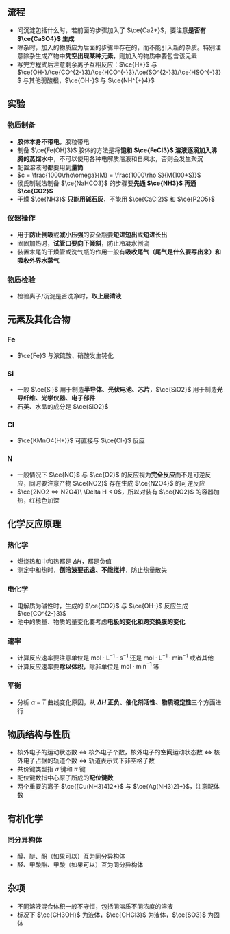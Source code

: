 ## 流程

- 问沉淀包括什么时，若前面的步骤加入了 $\ce{Ca2+}$，要注意**是否有 $\ce{CaSO4}$ 生成**
- 除杂时，加入的物质应为后面的步骤中存在的，而不能引入新的杂质。特别注意除杂生成产物中**凭空出现某种元素**，则加入的物质中要包含该元素
- 写完方程式后注意剩余离子互相反应：$\ce{H+}$ 与 $\ce{OH-}/\ce{CO^{2-}3}/\ce{HCO^{-}3}/\ce{SO^{2-}3}/\ce{HSO^{-}3}$ 与其他弱酸根，$\ce{OH-}$ 与 $\ce{NH^{+}4}$

## 实验

### 物质制备

- **胶体本身不带电**，胶粒带电
- 制备 $\ce{Fe(OH)3}$ 胶体的方法是将**饱和 $\ce{FeCl3}$ 溶液逐滴加入沸腾的蒸馏水**中，不可以使用各种电解质溶液和自来水，否则会发生聚沉
- 配置溶液时**都**要用到**量筒**
- $c = \frac{1000\rho\omega}{M} = \frac{1000\rho S}{M(100+S)}$
- 侯氏制碱法制备 $\ce{NaHCO3}$ 的步骤要**先通 $\ce{NH3}$ 再通 $\ce{CO2}$**
- 干燥 $\ce{NH3}$ **只能用碱石灰**，不能用 $\ce{CaCl2}$ 和 $\ce{P2O5}$

### 仪器操作

- 用于**防止倒吸**或**减小压强**的安全瓶要**短进短出**或**短进长出**
- 固固加热时，**试管口要向下倾斜**，防止冷凝水倒流
- 装置末尾的干燥管或洗气瓶的作用一般有**吸收尾气（尾气是什么要写出来）和吸收外界水蒸气**

### 物质检验

- 检验离子/沉淀是否洗净时，**取上层清液**

## 元素及其化合物

### Fe

- $\ce{Fe}$ 与浓硫酸、硝酸发生钝化

### Si

- 一般 $\ce{Si}$ 用于制造**半导体、光伏电池、芯片**，$\ce{SiO2}$ 用于制造**光导纤维、光学仪器、电子部件**
- 石英、水晶的成分是 $\ce{SiO2}$

### Cl

- $\ce{KMnO4(H+)}$ 可直接与 $\ce{Cl-}$ 反应

### N

- 一般情况下 $\ce{NO}$ 与 $\ce{O2}$ 的反应视为**完全反应**而不是可逆反应，同时要注意产物 $\ce{NO2}$ 存在生成 $\ce{N2O4}$ 的可逆反应
- $\ce{2NO2 <=> N2O4}\ \Delta H < 0$，所以对装有 $\ce{NO2}$ 的容器加热，红棕色加深

## 化学反应原理

### 热化学

- 燃烧热和中和热都是 $\Delta H$，都是负值
- 测定中和热时，**倒溶液要迅速、不能搅拌**，防止热量散失

### 电化学

- 电解质为碱性时，生成的 $\ce{CO2}$ 与 $\ce{OH-}$ 反应生成 $\ce{CO^{2-}3}$
- 池中的质量、物质的量变化要考虑**电极的变化和跨交换膜的变化**

### 速率

- 计算反应速率要注意单位是 $\mathrm{mol \cdot L^{-1} \cdot s^{-1}}$ 还是 $\mathrm{mol \cdot L^{-1} \cdot min^{-1}}$ 或者其他
- 计算反应速率要**除以体积**，除非单位是 $\mathrm{mol \cdot min^{-1}}$ 等

### 平衡

- 分析 $\alpha - T$ 曲线变化原因，从 **$\Delta H$ 正负、催化剂活性、物质稳定性**三个方面进行

## 物质结构与性质

- 核外电子的运动状态数 $\Leftrightarrow$ 核外电子个数，核外电子的**空间**运动状态数 $\Leftrightarrow$ 核外电子占据的轨道个数 $\Leftrightarrow$ 轨道表示式下非空格子数
- 共价键类型指 $\sigma$ 键和 $\pi$ 键
- 配位键数指中心原子所成的**配位键数**
- 两个重要的离子 $\ce{[Cu(NH3)4]2+}$ 与 $\ce{Ag(NH3)2]+}$，注意配体数

## 有机化学

### 同分异构体

- 醇、醚、酚（如果可以）互为同分异构体
- 醛、甲酸酯、甲酸（如果可以）互为同分异构体

## 杂项

- 不同溶液混合体积一般不守恒，包括同溶质不同浓度的溶液
- 标况下 $\ce{CH3OH}$ 为液体，$\ce{CHCl3}$ 为液体，$\ce{SO3}$ 为固体
